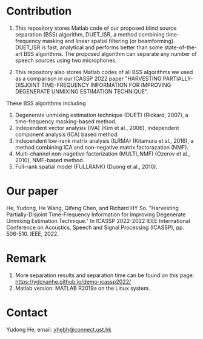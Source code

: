# Contribution
1. This repository stores Matlab code of our proposed blind source separation (BSS) algorithm, DUET_ISR, a method combining time-frequency masking and linear spatial filtering (or beamforming). DUET_ISR is fast, analytical and performs better than some state-of-the-art BSS algorithms. The proposed algorithm can separate any number of speech sources using two microphones.

2. This repository also stores Matlab codes of all BSS algorithms we used as a comparison in our ICASSP 2022 paper "HARVESTING PARTIALLY-DISJOINT TIME-FREQUENCY INFORMATION FOR IMPROVING DEGENERATE UNMIXING ESTIMATION TECHNIQUE".

These BSS algorithms including
1. Degenerate unmixing estimation technique (DUET) (Rickard, 2007), a time-frequency masking-based method.
2. Independent vector analysis (IVA) (Kim et al., 2006), independent component analysis (ICA) based method.
3. Independent low-rank matrix analysis (ILRMA) (Kitamura et al., 2016), a method combining ICA and non-negative matrix factorazation (NMF).
4. Multi-channel non-nagetive factorization (MULTI_NMF) (Ozerov et al., 2010), NMF-based method.
4. Full-rank spatial model (FULLRANK) (Duong et al., 2010).
# Our paper
He, Yudong, He Wang, Qifeng Chen, and Richard HY So. "Harvesting Partially-Disjoint Time-Frequency Information for Improving Degenerate Unmixing Estimation Technique." In ICASSP 2022-2022 IEEE International Conference on Acoustics, Speech and Signal Processing (ICASSP), pp. 506-510. IEEE, 2022.

# Remark
1. More separation results and separation time can be found on this page: https://ydcnanhe.github.io/demo-icassp2022/
2. Matlab version: MATLAB R2019a on the Linux system.
# Contact
Yudong He, email: yhebh@connect.ust.hk
